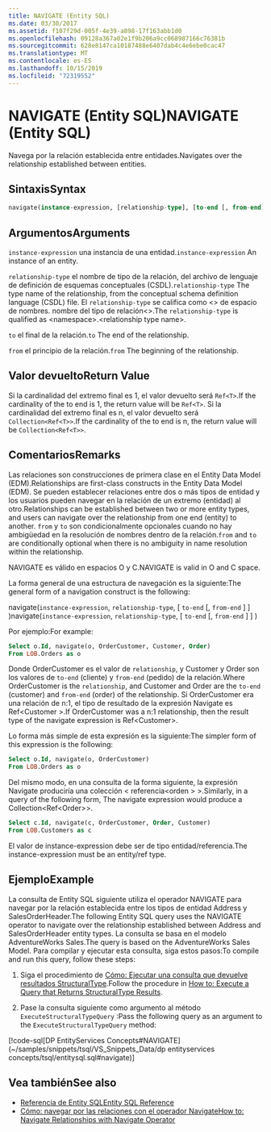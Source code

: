 ```yaml
---
title: NAVIGATE (Entity SQL)
ms.date: 03/30/2017
ms.assetid: f107f29d-005f-4e39-a898-17f163abb1d0
ms.openlocfilehash: 09128a367a02e1f9b206a9cc068987166c76381b
ms.sourcegitcommit: 628e8147ca10187488e6407dab4c4e6ebe0cac47
ms.translationtype: MT
ms.contentlocale: es-ES
ms.lasthandoff: 10/15/2019
ms.locfileid: "72319552"
---
```

# <a name="navigate-entity-sql"></a><span data-ttu-id="5c8cc-102">NAVIGATE (Entity SQL)</span><span class="sxs-lookup"><span data-stu-id="5c8cc-102">NAVIGATE (Entity SQL)</span></span>

<span data-ttu-id="5c8cc-103">Navega por la relación establecida entre entidades.</span><span class="sxs-lookup"><span data-stu-id="5c8cc-103">Navigates over the relationship established between entities.</span></span>

## <a name="syntax"></a><span data-ttu-id="5c8cc-104">Sintaxis</span><span class="sxs-lookup"><span data-stu-id="5c8cc-104">Syntax</span></span>

```sql
navigate(instance-expression, [relationship-type], [to-end [, from-end] ])
```

## <a name="arguments"></a><span data-ttu-id="5c8cc-105">Argumentos</span><span class="sxs-lookup"><span data-stu-id="5c8cc-105">Arguments</span></span>

<span data-ttu-id="5c8cc-106">`instance-expression` una instancia de una entidad.</span><span class="sxs-lookup"><span data-stu-id="5c8cc-106">`instance-expression` An instance of an entity.</span></span>

<span data-ttu-id="5c8cc-107">`relationship-type` el nombre de tipo de la relación, del archivo de lenguaje de definición de esquemas conceptuales (CSDL).</span><span class="sxs-lookup"><span data-stu-id="5c8cc-107">`relationship-type` The type name of the relationship, from the conceptual schema definition language (CSDL) file.</span></span> <span data-ttu-id="5c8cc-108">El `relationship-type` se califica como \<> de espacio de nombres. nombre del tipo de relación\<>.</span><span class="sxs-lookup"><span data-stu-id="5c8cc-108">The `relationship-type` is qualified as \<namespace>.\<relationship type name>.</span></span>

<span data-ttu-id="5c8cc-109">`to` el final de la relación.</span><span class="sxs-lookup"><span data-stu-id="5c8cc-109">`to` The end of the relationship.</span></span>

<span data-ttu-id="5c8cc-110">`from` el principio de la relación.</span><span class="sxs-lookup"><span data-stu-id="5c8cc-110">`from` The beginning of the relationship.</span></span>

## <a name="return-value"></a><span data-ttu-id="5c8cc-111">Valor devuelto</span><span class="sxs-lookup"><span data-stu-id="5c8cc-111">Return Value</span></span>

<span data-ttu-id="5c8cc-112">Si la cardinalidad del extremo final es 1, el valor devuelto será `Ref<T>`.</span><span class="sxs-lookup"><span data-stu-id="5c8cc-112">If the cardinality of the to end is 1, the return value will be `Ref<T>`.</span></span> <span data-ttu-id="5c8cc-113">Si la cardinalidad del extremo final es n, el valor devuelto será `Collection<Ref<T>>`.</span><span class="sxs-lookup"><span data-stu-id="5c8cc-113">If the cardinality of the to end is n, the return value will be `Collection<Ref<T>>`.</span></span>

## <a name="remarks"></a><span data-ttu-id="5c8cc-114">Comentarios</span><span class="sxs-lookup"><span data-stu-id="5c8cc-114">Remarks</span></span>

<span data-ttu-id="5c8cc-115">Las relaciones son construcciones de primera clase en el Entity Data Model (EDM).</span><span class="sxs-lookup"><span data-stu-id="5c8cc-115">Relationships are first-class constructs in the Entity Data Model (EDM).</span></span> <span data-ttu-id="5c8cc-116">Se pueden establecer relaciones entre dos o más tipos de entidad y los usuarios pueden navegar en la relación de un extremo (entidad) al otro.</span><span class="sxs-lookup"><span data-stu-id="5c8cc-116">Relationships can be established between two or more entity types, and users can navigate over the relationship from one end (entity) to another.</span></span> <span data-ttu-id="5c8cc-117">`from` y `to` son condicionalmente opcionales cuando no hay ambigüedad en la resolución de nombres dentro de la relación.</span><span class="sxs-lookup"><span data-stu-id="5c8cc-117">`from` and `to` are conditionally optional when there is no ambiguity in name resolution within the relationship.</span></span>

<span data-ttu-id="5c8cc-118">NAVIGATE es válido en espacios O y C.</span><span class="sxs-lookup"><span data-stu-id="5c8cc-118">NAVIGATE is valid in O and C space.</span></span>

<span data-ttu-id="5c8cc-119">La forma general de una estructura de navegación es la siguiente:</span><span class="sxs-lookup"><span data-stu-id="5c8cc-119">The general form of a navigation construct is the following:</span></span>

<span data-ttu-id="5c8cc-120">navigate(`instance-expression`, `relationship-type`, [ `to-end` [, `from-end` ] ] )</span><span class="sxs-lookup"><span data-stu-id="5c8cc-120">navigate(`instance-expression`, `relationship-type`, [ `to-end` [, `from-end` ] ] )</span></span>

<span data-ttu-id="5c8cc-121">Por ejemplo:</span><span class="sxs-lookup"><span data-stu-id="5c8cc-121">For example:</span></span>

```sql
Select o.Id, navigate(o, OrderCustomer, Customer, Order)
From LOB.Orders as o
```

<span data-ttu-id="5c8cc-122">Donde OrderCustomer es el valor de `relationship`, y Customer y Order son los valores de `to-end` (cliente) y `from-end` (pedido) de la relación.</span><span class="sxs-lookup"><span data-stu-id="5c8cc-122">Where OrderCustomer is the `relationship`, and Customer and Order are the `to-end` (customer) and `from-end` (order) of the relationship.</span></span> <span data-ttu-id="5c8cc-123">Si OrderCustomer era una relación de n:1, el tipo de resultado de la expresión Navigate es Ref\<Customer >.</span><span class="sxs-lookup"><span data-stu-id="5c8cc-123">If OrderCustomer was a n:1 relationship, then the result type of the navigate expression is Ref\<Customer>.</span></span>

<span data-ttu-id="5c8cc-124">Lo forma más simple de esta expresión es la siguiente:</span><span class="sxs-lookup"><span data-stu-id="5c8cc-124">The simpler form of this expression is the following:</span></span>

```sql
Select o.Id, navigate(o, OrderCustomer)
From LOB.Orders as o
```

<span data-ttu-id="5c8cc-125">Del mismo modo, en una consulta de la forma siguiente, la expresión Navigate produciría una colección < referencia\<orden > >.</span><span class="sxs-lookup"><span data-stu-id="5c8cc-125">Similarly, in a query of the following form, The navigate expression would produce a Collection<Ref\<Order>>.</span></span>

```sql
Select c.Id, navigate(c, OrderCustomer, Order, Customer)
From LOB.Customers as c
```

<span data-ttu-id="5c8cc-126">El valor de instance-expression debe ser de tipo entidad/referencia.</span><span class="sxs-lookup"><span data-stu-id="5c8cc-126">The instance-expression must be an entity/ref type.</span></span>

## <a name="example"></a><span data-ttu-id="5c8cc-127">Ejemplo</span><span class="sxs-lookup"><span data-stu-id="5c8cc-127">Example</span></span>

<span data-ttu-id="5c8cc-128">La consulta de Entity SQL siguiente utiliza el operador NAVIGATE para navegar por la relación establecida entre los tipos de entidad Address y SalesOrderHeader.</span><span class="sxs-lookup"><span data-stu-id="5c8cc-128">The following Entity SQL query uses the NAVIGATE operator to navigate over the relationship established between Address and SalesOrderHeader entity types.</span></span> <span data-ttu-id="5c8cc-129">La consulta se basa en el modelo AdventureWorks Sales.</span><span class="sxs-lookup"><span data-stu-id="5c8cc-129">The query is based on the AdventureWorks Sales Model.</span></span> <span data-ttu-id="5c8cc-130">Para compilar y ejecutar esta consulta, siga estos pasos:</span><span class="sxs-lookup"><span data-stu-id="5c8cc-130">To compile and run this query, follow these steps:</span></span>

1. <span data-ttu-id="5c8cc-131">Siga el procedimiento de [Cómo: Ejecutar una consulta que devuelve resultados StructuralType](../how-to-execute-a-query-that-returns-structuraltype-results.md).</span><span class="sxs-lookup"><span data-stu-id="5c8cc-131">Follow the procedure in [How to: Execute a Query that Returns StructuralType Results](../how-to-execute-a-query-that-returns-structuraltype-results.md).</span></span>

2. <span data-ttu-id="5c8cc-132">Pase la consulta siguiente como argumento al método `ExecuteStructuralTypeQuery` :</span><span class="sxs-lookup"><span data-stu-id="5c8cc-132">Pass the following query as an argument to the `ExecuteStructuralTypeQuery` method:</span></span>

 [!code-sql[DP EntityServices Concepts#NAVIGATE](~/samples/snippets/tsql/VS_Snippets_Data/dp entityservices concepts/tsql/entitysql.sql#navigate)]

## <a name="see-also"></a><span data-ttu-id="5c8cc-133">Vea también</span><span class="sxs-lookup"><span data-stu-id="5c8cc-133">See also</span></span>

- [<span data-ttu-id="5c8cc-134">Referencia de Entity SQL</span><span class="sxs-lookup"><span data-stu-id="5c8cc-134">Entity SQL Reference</span></span>](entity-sql-reference.md)
- [<span data-ttu-id="5c8cc-135">Cómo: navegar por las relaciones con el operador Navigate</span><span class="sxs-lookup"><span data-stu-id="5c8cc-135">How to: Navigate Relationships with Navigate Operator</span></span>](navigate-entity-sql.md)
